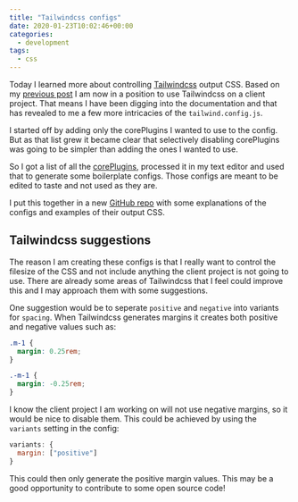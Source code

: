```yaml
---
title: "Tailwindcss configs"
date: 2020-01-23T10:02:46+00:00
categories:
  - development
tags:
  - css
---
```


Today I learned more about controlling [Tailwindcss](https://tailwindcss.com) output CSS. Based on my [previous post](https://til.neilmagee.com/post/controlling-tailwind/) I am now in a position to use Tailwindcss on a client project. That means I have been digging into the documentation and that has revealed to me a few more intricacies of the `tailwind.config.js`.

I started off by adding only the corePlugins I wanted to use to the config. But as that list grew it became clear that selectively disabling corePlugins was going to be simpler than adding the ones I wanted to use.

So I got a list of all the [corePlugins](https://tailwindcss.com/docs/configuration/#core-plugins), processed it in my text editor and used that to generate some boilerplate configs. Those configs are meant to be edited to taste and not used as they are.

I put this together in a new [GitHub repo](https://github.com/freemagee/tailwindcss-configs) with some explanations of the configs and examples of their output CSS.
<!--more-->
## Tailwindcss suggestions

The reason I am creating these configs is that I really want to control the filesize of the CSS and not include anything the client project is not going to use. There are already some areas of Tailwindcss that I feel could improve this and I may approach them with some suggestions.

One suggestion would be to seperate `positive` and `negative` into variants for `spacing`. When Tailwindcss generates margins it creates both positive and negative values such as:

```css
.m-1 {
  margin: 0.25rem;
}

.-m-1 {
  margin: -0.25rem;
}
```

I know the client project I am working on will not use negative margins, so it would be nice to disable them. This could be achieved by using the `variants` setting in the config:

```js
variants: {
  margin: ["positive"]
}
```

This could then only generate the positive margin values. This may be a good opportunity to contribute to some open source code!